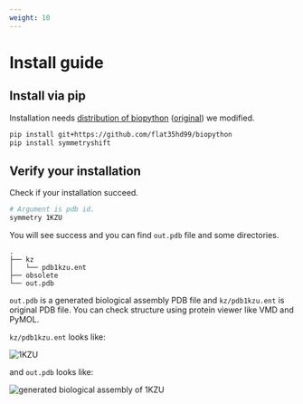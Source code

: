 ```yaml
---
weight: 10
---
```


# Install guide

## Install via pip

Installation needs [distribution of biopython](https://github.com/flat35hd99/biopython) ([original](https://github.com/biopython/biopython)) we modified.

```sh
pip install git+https://github.com/flat35hd99/biopython
pip install symmetryshift
```

## Verify your installation

Check if your installation succeed.

```sh
# Argument is pdb id.
symmetry 1KZU 
```

You will see success and you can find `out.pdb` file and some directories.

```shell
.
├── kz
│   └── pdb1kzu.ent
├── obsolete
└── out.pdb
```

`out.pdb` is a generated biological assembly PDB file and `kz/pdb1kzu.ent` is original PDB file. You can check structure using protein viewer like VMD and PyMOL.

`kz/pdb1kzu.ent` looks like:

![1KZU](1KZU.png)

and `out.pdb` looks like:

![generated biological assembly of 1KZU](1KZU_biological_assembly.png)
